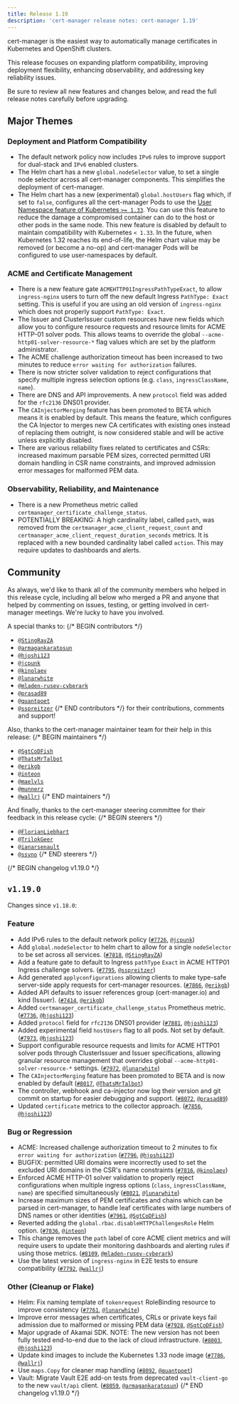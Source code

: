 ```yaml
---
title: Release 1.19
description: 'cert-manager release notes: cert-manager 1.19'
---
```


cert-manager is the easiest way to automatically manage certificates in Kubernetes and OpenShift clusters.

This release focuses on expanding platform compatibility, improving deployment flexibility, enhancing observability, and addressing key reliability issues.

Be sure to review all new features and changes below, and read the full release notes carefully before upgrading.

## Major Themes

###  Deployment and Platform Compatibility
- The default network policy now includes `IPv6` rules to improve support for dual-stack and `IPv6` enabled clusters.
- The Helm chart has a new `global.nodeSelector` value, to set a single node selector across all cert-manager components. This simplifies the deployment of cert-manager.
- The Helm chart has a new (experimental) `global.hostUsers` flag which, if set to `false`, configures all the cert-manager Pods to use the [User Namespace feature of Kubernetes `>= 1.33`](https://kubernetes.io/docs/tasks/configure-pod-container/user-namespaces/). You can use this feature to reduce the damage a compromised container can do to the host or other pods in the same node. This new feature is disabled by default to maintain compatibility with Kubernetes `< 1.33`. In the future, when Kubernetes 1.32 reaches its end-of-life, the Helm chart value may be removed (or become a no-op) and cert-manager Pods will be configured to use user-namespaces by default.

### ACME and Certificate Management
- There is a new feature gate `ACMEHTTP01IngressPathTypeExact`, to allow `ingress-nginx` users to turn off the new default Ingress `PathType: Exact` setting. This is useful if you are using an old version of `ingress-nginx` which does not properly support `PathType: Exact`.
- The Issuer and ClusterIssuer custom resources have new fields which allow you to configure resource requests and resource limits for ACME HTTP-01 solver pods. This allows teams to override the global `--acme-http01-solver-resource-*` flag values which are set by the platform administrator.
- The ACME challenge authorization timeout has been increased to two minutes to reduce `error waiting for authorization` failures.
- There is now stricter solver validation to reject configurations that specify multiple ingress selection options (e.g. `class`, `ingressClassName`, `name`).
- There are DNS and API improvements. A new `protocol` field was added for the `rfc2136` DNS01 provider.
- The `CAInjectorMerging` feature has been promoted to BETA which means it is enabled by default. This means the feature, which configures the CA Injector to merges new CA certificates with existing ones instead of replacing them outright, is now considered stable and will be active unless explicitly disabled.
- There are various reliability fixes related to certificates and CSRs: increased maximum parsable PEM sizes, corrected permitted URI domain handling in CSR name constraints, and improved admission error messages for malformed PEM data.

### Observability, Reliability, and Maintenance
- There is a new Prometheus metric called `certmanager_certificate_challenge_status`.
- POTENTIALLY BREAKING: A high cardinality label, called `path`, was removed from the `certmanager_acme_client_request_count` and `certmanager_acme_client_request_duration_seconds` metrics. It is replaced with a new bounded cardinality label called `action`. This may require updates to dashboards and alerts.

## Community

As always, we'd like to thank all of the community members who helped in this release cycle, including all below who merged a PR and anyone that helped by commenting on issues, testing, or getting involved in cert-manager meetings. We're lucky to have you involved.

A special thanks to:
{/* BEGIN contributors */}
- [`@StingRayZA`](https://github.com/StingRayZA)
- [`@armagankaratosun`](https://github.com/armagankaratosun)
- [`@hjoshi123`](https://github.com/hjoshi123)
- [`@jcpunk`](https://github.com/jcpunk)
- [`@kinolaev`](https://github.com/kinolaev)
- [`@lunarwhite`](https://github.com/lunarwhite)
- [`@mladen-rusev-cyberark`](https://github.com/mladen-rusev-cyberark)
- [`@prasad89`](https://github.com/prasad89)
- [`@quantpoet`](https://github.com/quantpoet)
- [`@sspreitzer`](https://github.com/sspreitzer)
{/* END contributors */}
for their contributions, comments and support!

Also, thanks to the cert-manager maintainer team for their help in this release:
{/* BEGIN maintainers */}
- [`@SgtCoDFish`](https://github.com/SgtCoDFish)
- [`@ThatsMrTalbot`](https://github.com/ThatsMrTalbot)
- [`@erikgb`](https://github.com/erikgb)
- [`@inteon`](https://github.com/inteon)
- [`@maelvls`](https://github.com/maelvls)
- [`@munnerz`](https://github.com/munnerz)
- [`@wallrj`](https://github.com/wallrj)
{/* END maintainers */}

And finally, thanks to the cert-manager steering committee for their feedback in this release cycle:
{/* BEGIN steerers */}
- [`@FlorianLiebhart`](https://github.com/FlorianLiebhart)
- [`@TrilokGeer`](https://github.com/TrilokGeer)
- [`@ianarsenault`](https://github.com/ianarsenault)
- [`@ssyno`](https://github.com/ssyno)
{/* END steerers */}

{/* BEGIN changelog v1.19.0 */}
## `v1.19.0`

Changes since `v1.18.0`:

### Feature

- Add IPv6 rules to the default network policy ([`#7726`](https://github.com/cert-manager/cert-manager/pull/7726), [`@jcpunk`](https://github.com/jcpunk))
- Add `global.nodeSelector` to helm chart to allow for a single `nodeSelector` to be set across all services. ([`#7818`](https://github.com/cert-manager/cert-manager/pull/7818), [`@StingRayZA`](https://github.com/StingRayZA))
- Add a feature gate to default to Ingress `pathType` `Exact` in ACME HTTP01 Ingress challenge solvers. ([`#7795`](https://github.com/cert-manager/cert-manager/pull/7795), [`@sspreitzer`](https://github.com/sspreitzer))
- Add generated `applyconfigurations` allowing clients to make type-safe server-side apply requests for cert-manager resources. ([`#7866`](https://github.com/cert-manager/cert-manager/pull/7866), [`@erikgb`](https://github.com/erikgb))
- Added API defaults to issuer references group (cert-manager.io) and kind (Issuer). ([`#7414`](https://github.com/cert-manager/cert-manager/pull/7414), [`@erikgb`](https://github.com/erikgb))
- Added `certmanager_certificate_challenge_status` Prometheus metric. ([`#7736`](https://github.com/cert-manager/cert-manager/pull/7736), [`@hjoshi123`](https://github.com/hjoshi123))
- Added `protocol` field for `rfc2136` DNS01 provider ([`#7881`](https://github.com/cert-manager/cert-manager/pull/7881), [`@hjoshi123`](https://github.com/hjoshi123))
- Added experimental field `hostUsers` flag to all pods. Not set by default. ([`#7973`](https://github.com/cert-manager/cert-manager/pull/7973), [`@hjoshi123`](https://github.com/hjoshi123))
- Support configurable resource requests and limits for ACME HTTP01 solver pods through ClusterIssuer and Issuer specifications, allowing granular resource management that overrides global `--acme-http01-solver-resource-*` settings. ([`#7972`](https://github.com/cert-manager/cert-manager/pull/7972), [`@lunarwhite`](https://github.com/lunarwhite))
- The `CAInjectorMerging` feature has been promoted to BETA and is now enabled by default ([`#8017`](https://github.com/cert-manager/cert-manager/pull/8017), [`@ThatsMrTalbot`](https://github.com/ThatsMrTalbot))
- The controller, webhook and ca-injector now log their version and git commit on startup for easier debugging and support. ([`#8072`](https://github.com/cert-manager/cert-manager/pull/8072), [`@prasad89`](https://github.com/prasad89))
- Updated `certificate` metrics to the collector approach. ([`#7856`](https://github.com/cert-manager/cert-manager/pull/7856), [`@hjoshi123`](https://github.com/hjoshi123))

### Bug or Regression

- ACME: Increased challenge authorization timeout to 2 minutes to fix `error waiting for authorization` ([`#7796`](https://github.com/cert-manager/cert-manager/pull/7796), [`@hjoshi123`](https://github.com/hjoshi123))
- BUGFIX: permitted URI domains were incorrectly used to set the excluded URI domains in the CSR's name constraints ([`#7816`](https://github.com/cert-manager/cert-manager/pull/7816), [`@kinolaev`](https://github.com/kinolaev))
- Enforced ACME HTTP-01 solver validation to properly reject configurations when multiple ingress options (`class`, `ingressClassName`, `name`) are specified simultaneously ([`#8021`](https://github.com/cert-manager/cert-manager/pull/8021), [`@lunarwhite`](https://github.com/lunarwhite))
- Increase maximum sizes of PEM certificates and chains which can be parsed in cert-manager, to handle leaf certificates with large numbers of DNS names or other identities ([`#7961`](https://github.com/cert-manager/cert-manager/pull/7961), [`@SgtCoDFish`](https://github.com/SgtCoDFish))
- Reverted adding the `global.rbac.disableHTTPChallengesRole` Helm option. ([`#7836`](https://github.com/cert-manager/cert-manager/pull/7836), [`@inteon`](https://github.com/inteon))
- This change removes the `path` label of core ACME client metrics and will require users to update their monitoring dashboards and alerting rules if using those metrics. ([`#8109`](https://github.com/cert-manager/cert-manager/pull/8109), [`@mladen-rusev-cyberark`](https://github.com/mladen-rusev-cyberark))
- Use the latest version of `ingress-nginx` in E2E tests to ensure compatibility ([`#7792`](https://github.com/cert-manager/cert-manager/pull/7792), [`@wallrj`](https://github.com/wallrj))

### Other (Cleanup or Flake)

- Helm: Fix naming template of `tokenrequest` RoleBinding resource to improve consistency ([`#7761`](https://github.com/cert-manager/cert-manager/pull/7761), [`@lunarwhite`](https://github.com/lunarwhite))
- Improve error messages when certificates, CRLs or private keys fail admission due to malformed or missing PEM data ([`#7928`](https://github.com/cert-manager/cert-manager/pull/7928), [`@SgtCoDFish`](https://github.com/SgtCoDFish))
- Major upgrade of Akamai SDK. NOTE: The new version has not been fully tested end-to-end due to the lack of cloud infrastructure. ([`#8003`](https://github.com/cert-manager/cert-manager/pull/8003), [`@hjoshi123`](https://github.com/hjoshi123))
- Update kind images to include the Kubernetes 1.33 node image ([`#7786`](https://github.com/cert-manager/cert-manager/pull/7786), [`@wallrj`](https://github.com/wallrj))
- Use `maps.Copy` for cleaner map handling ([`#8092`](https://github.com/cert-manager/cert-manager/pull/8092), [`@quantpoet`](https://github.com/quantpoet))
- Vault: Migrate Vault E2E add-on tests from deprecated `vault-client-go` to the new `vault/api` client. ([`#8059`](https://github.com/cert-manager/cert-manager/pull/8059), [`@armagankaratosun`](https://github.com/armagankaratosun))
{/* END changelog v1.19.0 */}
